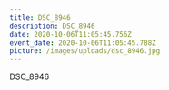 ```yaml
---
title: DSC_8946
description: DSC_8946
date: 2020-10-06T11:05:45.756Z
event_date: 2020-10-06T11:05:45.788Z
picture: /images/uploads/dsc_8946.jpg
---
```

DSC_8946